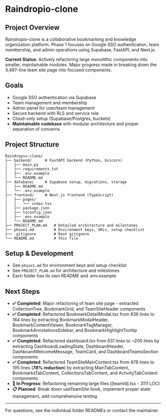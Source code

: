 # Raindropio-clone

## Project Overview

Raindropio-clone is a collaborative bookmarking and knowledge organization platform. Phase 1 focuses on Google SSO authentication, team membership, and admin operations using Supabase, FastAPI, and Next.js.

**Current Status**: Actively refactoring large monolithic components into smaller, maintainable modules. Major progress made in breaking down the 3,487-line team site page into focused components.

## Goals
- Google SSO authentication via Supabase
- Team management and membership
- Admin panel for user/team management
- Secure backend with RLS and service role
- Cloud-only setup (Supabase/Postgres, buckets)
- **Maintainable codebase** with modular architecture and proper separation of concerns

## Project Structure

```
Raindropio-clone/
├── backend/      # FastAPI backend (Python, Uvicorn)
│   ├── main.py
│   ├── requirements.txt
│   ├── .env.example
│   └── README.md
├── database/     # Supabase setup, migrations, storage
│   ├── README.md
│   └── .env.example
├── frontend/     # Next.js frontend (TypeScript)
│   ├── pages/
│   │   └── index.tsx
│   ├── package.json
│   ├── tsconfig.json
│   ├── .env.example
│   └── README.md
├── PROJECT_PLAN.md   # Detailed architecture and milestones
├── phase1.md         # Environment keys, URLs, setup checklist
├── .gitignore        # Root gitignore
└── README.md         # This file
```

## Setup & Development
- See `phase1.md` for environment keys and setup checklist
- See `PROJECT_PLAN.md` for architecture and milestones
- Each folder has its own README and .env.example

## Next Steps
- **✅ Completed**: Major refactoring of team site page - extracted CollectionTree, BookmarkGrid, and TeamSiteHeader components
- **✅ Completed**: Refactored BookmarkDetailModal.tsx from 836 lines to 184 lines by extracting BookmarkModalHeader, BookmarkContentViewer, BookmarkTagManager, BookmarkAnnotationsSidebar, and BookmarkHighlightTooltip components
- **✅ Completed**: Refactored dashboard.tsx from 631 lines to ~200 lines by extracting DashboardLoadingState, DashboardHeader, DashboardWelcomeMessage, TeamCard, and DashboardTeamsSection components
- **✅ Completed**: Refactored TeamSiteMainContent.tsx from 878 lines to 195 lines (**78% reduction**) by extracting MainTabContent, BookmarksTabContent, CollectionsTabContent, and ActivityTabContent components
- **🔄 In Progress**: Refactoring remaining large files ([teamId].tsx - 3111 LOC)
- **📋 Planned**: Break down useTeamSite hook, implement proper state management, add comprehensive testing

---
For questions, see the individual folder READMEs or contact the maintainer.